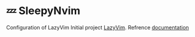 # 💤 SleepyNvim

Configuration of LazyVim
Initial project [LazyVim](https://github.com/LazyVim/LazyVim).
Refrence [documentation](https://lazyvim.github.io/installation)
